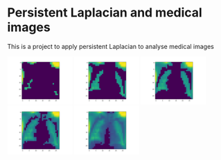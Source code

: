 # Persistent Laplacian and medical images
This is a project to apply persistent Laplacian to analyse medical images

<p float="left">
  <img src="/images/animations_10.png" width="150" />
  <img src="/images/animations_13.png" width="150" />
  <img src="/images/animations_15.png" width="150" />
  <img src="/images/animations_17.png" width="150" />
  <img src="/images/animations_20.png" width="150" />  
</p>
